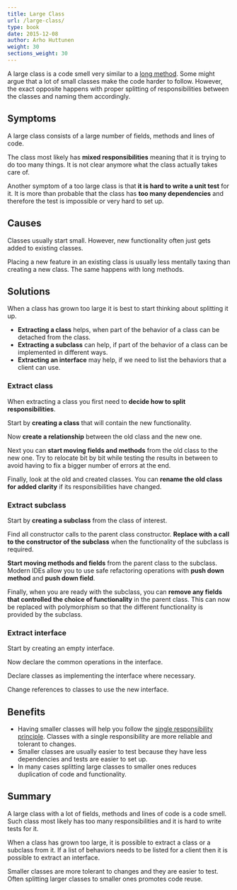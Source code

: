 ```yaml
---
title: Large Class
url: /large-class/
type: book
date: 2015-12-08
author: Arho Huttunen
weight: 30
sections_weight: 30
---
```


A large class is a code smell very similar to a [long method](/long-method). Some might argue that a lot of small classes make the code harder to follow. However, the exact opposite happens with proper splitting of responsibilities between the classes and naming them accordingly.

## Symptoms

A large class consists of a large number of fields, methods and lines of code.

The class most likely has **mixed responsibilities** meaning that it is trying to do too many things. It is not clear anymore what the class actually takes care of.

Another symptom of a too large class is that **it is hard to write a unit test** for it. It is more than probable that the class has **too many dependencies** and therefore the test is impossible or very hard to set up.

## Causes

Classes usually start small. However, new functionality often just gets added to existing classes.

Placing a new feature in an existing class is usually less mentally taxing than creating a new class. The same happens with long methods.

## Solutions

When a class has grown too large it is best to start thinking about splitting it up.

- **Extracting a class** helps, when part of the behavior of a class can be detached from the class.
- **Extracting a subclass** can help, if part of the behavior of a class can be implemented in different ways.
- **Extracting an interface** may help, if we need to list the behaviors that a client can use.

### Extract class

When extracting a class you first need to **decide how to split responsibilities**.

Start by **creating a class** that will contain the new functionality.

Now **create a relationship** between the old class and the new one.

Next you can **start moving fields and methods** from the old class to the new one. Try to relocate bit by bit while testing the results in between to avoid having to fix a bigger number of errors at the end.

Finally, look at the old and created classes. You can **rename the old class for added clarity** if its responsibilities have changed.

### Extract subclass

Start by **creating a subclass** from the class of interest.

Find all constructor calls to the parent class constructor. **Replace with a call to the constructor of the subclass** when the functionality of the subclass is required.

**Start moving methods and fields** from the parent class to the subclass. Modern IDEs allow you to use safe refactoring operations with **push down method** and **push down field**.

Finally, when you are ready with the subclass, you can **remove any fields that controlled the choice of functionality** in the parent class. This can now be replaced with polymorphism so that the different functionality is provided by the subclass.

### Extract interface

Start by creating an empty interface.

Now declare the common operations in the interface.

Declare classes as implementing the interface where necessary.

Change references to classes to use the new interface.

## Benefits

- Having smaller classes will help you follow the [single responsibility principle](https://en.wikipedia.org/wiki/Single_responsibility_principle). Classes with a single responsibility are more reliable and tolerant to changes.
- Smaller classes are usually easier to test because they have less dependencies and tests are easier to set up.
- In many cases splitting large classes to smaller ones reduces duplication of code and functionality.

## Summary

A large class with a lot of fields, methods and lines of code is a code smell. Such class most likely has too many responsibilities and it is hard to write tests for it.

When a class has grown too large, it is possible to extract a class or a subclass from it. If a list of behaviors needs to be listed for a client then it is possible to extract an interface.

Smaller classes are more tolerant to changes and they are easier to test. Often splitting larger classes to smaller ones promotes code reuse.
